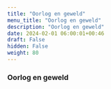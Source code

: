 ```yaml
---
title: "Oorlog en geweld"
menu_title: "Oorlog en geweld"
description: "Oorlog en geweld"
date: 2024-02-01 06:00:01+00:46
draft: False
hidden: False
weight: 80
---
```

### Oorlog en geweld
